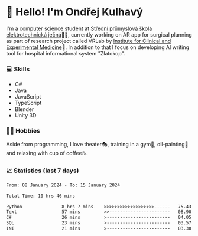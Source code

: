 # 👋 Hello! I'm Ondřej Kulhavý

I'm a computer science student at [Střední průmyslová škola elektrotechnická ječná](https://www.spsejecna.cz/)👨‍🎓, currently working on AR app for surgical planning as part of research project called VRLab by [Institute for Clinical and Experimental Medicine](https://www.ikem.cz/en/)🏥.
In addition to that I focus on developing AI writing tool for hospital informational system "Zlatokop".

### 💻 Skills
- C#
- Java
- JavaScript
- TypeScript
- Blender
- Unity 3D

### 🏋️‍♂️ Hobbies

Aside from programming, I love theater🎭, training in a gym💪, oil-painting🎨 and relaxing with cup of coffee☕.
### 📈 Statistics (last 7 days)
<!--START_SECTION:waka-->

```txt
From: 08 January 2024 - To: 15 January 2024

Total Time: 10 hrs 46 mins

Python               8 hrs 7 mins    >>>>>>>>>>>>>>>>>>>------   75.43 %
Text                 57 mins         >>-----------------------   08.90 %
C#                   26 mins         >------------------------   04.05 %
SQL                  23 mins         >------------------------   03.57 %
INI                  21 mins         >------------------------   03.30 %
```

<!--END_SECTION:waka-->



